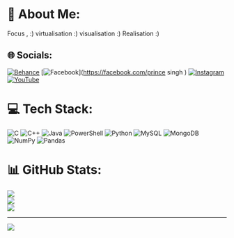 # 💫 About Me:
Focus , :) virtualisation :) visualisation :) Realisation :)


## 🌐 Socials:
[![Behance](https://img.shields.io/badge/Behance-1769ff?logo=behance&logoColor=white)](https://behance.net/Unemployed_prince) [![Facebook](https://img.shields.io/badge/Facebook-%231877F2.svg?logo=Facebook&logoColor=white)](https://facebook.com/prince singh ) [![Instagram](https://img.shields.io/badge/Instagram-%23E4405F.svg?logo=Instagram&logoColor=white)](https://instagram.com/unemployed_prince) [![YouTube](https://img.shields.io/badge/YouTube-%23FF0000.svg?logo=YouTube&logoColor=white)](https://youtube.com/@unemployed_prince) 

# 💻 Tech Stack:
![C](https://img.shields.io/badge/c-%2300599C.svg?style=for-the-badge&logo=c&logoColor=white) ![C++](https://img.shields.io/badge/c++-%2300599C.svg?style=for-the-badge&logo=c%2B%2B&logoColor=white) ![Java](https://img.shields.io/badge/java-%23ED8B00.svg?style=for-the-badge&logo=openjdk&logoColor=white) ![PowerShell](https://img.shields.io/badge/PowerShell-%235391FE.svg?style=for-the-badge&logo=powershell&logoColor=white) ![Python](https://img.shields.io/badge/python-3670A0?style=for-the-badge&logo=python&logoColor=ffdd54) ![MySQL](https://img.shields.io/badge/mysql-4479A1.svg?style=for-the-badge&logo=mysql&logoColor=white) ![MongoDB](https://img.shields.io/badge/MongoDB-%234ea94b.svg?style=for-the-badge&logo=mongodb&logoColor=white) ![NumPy](https://img.shields.io/badge/numpy-%23013243.svg?style=for-the-badge&logo=numpy&logoColor=white) ![Pandas](https://img.shields.io/badge/pandas-%23150458.svg?style=for-the-badge&logo=pandas&logoColor=white)
# 📊 GitHub Stats:
![](https://github-readme-stats.vercel.app/api?username=prince-2005&theme=dark&hide_border=false&include_all_commits=false&count_private=false)<br/>
![](https://github-readme-streak-stats.herokuapp.com/?user=prince-2005&theme=dark&hide_border=false)<br/>
![](https://github-readme-stats.vercel.app/api/top-langs/?username=prince-2005&theme=dark&hide_border=false&include_all_commits=false&count_private=false&layout=compact)

---
[![](https://visitcount.itsvg.in/api?id=prince-2005&icon=0&color=0)](https://visitcount.itsvg.in)

<!-- Proudly created with GPRM ( https://gprm.itsvg.in ) -->
